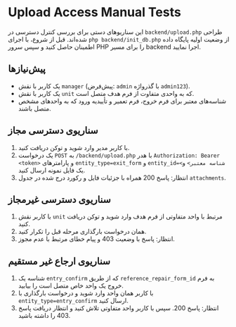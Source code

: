 # Upload Access Manual Tests

این سناریوهای دستی برای بررسی کنترل دسترسی در `backend/upload.php` طراحی شده‌اند. قبل از شروع، با اجرای `php backend/init_db.php` از وضعیت اولیه پایگاه داده اطمینان حاصل کنید و سپس سرور PHP را برای مسیر backend اجرا نمایید.

## پیش‌نیازها
- یک کاربر با نقش `manager` (پیش‌فرض: `admin` با گذرواژه `admin123`).
- یک کاربر با نقش `unit` که به واحدی متفاوت از فرم هدف متصل است.
- شناسه‌های معتبر برای فرم خروج، فرم تعمیر و تأییدیه ورود که به واحدهای مشخص متصل باشند.

## سناریوی دسترسی مجاز
1. با کاربر مدیر وارد شوید و توکن دریافت کنید.
2. یک درخواست `POST` به `/backend/upload.php` با هدر `Authorization: Bearer <token>` و پارامترهای `entity_type=exit_form` و `entity_id=<شناسه معتبر>` و یک فایل نمونه ارسال کنید.
3. انتظار: پاسخ 200 همراه با جزئیات فایل و رکورد درج شده در جدول `attachments`.

## سناریوی دسترسی غیرمجاز
1. با کاربر نقش `unit` مرتبط با واحد متفاوتی از فرم هدف وارد شوید و توکن دریافت کنید.
2. همان درخواست بارگذاری مرحله قبل را تکرار کنید.
3. انتظار: پاسخ با وضعیت 403 و پیام خطای مرتبط با عدم مجوز.

## سناریوی ارجاع غیر مستقیم
1. شناسه یک `entry_confirm` که از طریق `reference_repair_form_id` به فرم خروج یک واحد خاص متصل است را بیابید.
2. با کاربر همان واحد وارد شوید و درخواست بارگذاری با `entity_type=entry_confirm` ارسال کنید.
3. انتظار: پاسخ 200. سپس با کاربر واحد متفاوتی تلاش کنید و انتظار دریافت پاسخ 403 را داشته باشید.
